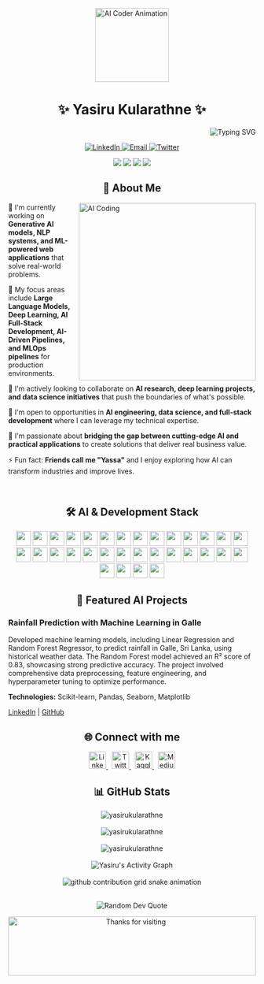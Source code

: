 <!-- GitHub Stats Section with Cards -->
<div align="center">
  <img src="https://raw.githubusercontent.com/gist/patevs/b007a0e98fb216438d4cbf559fac4166/raw/88f20c9d749d756be63f22b09f3c4ac570bc5101/programming.gif" width="150" alt="AI Coder Animation">
  
  <h1>✨ Yasiru Kularathne ✨</h1>
  
  <div align="right">
    <img src="https://readme-typing-svg.herokuapp.com?font=Montserrat&weight=600&size=24&duration=2000&pause=1000&color=38BDAE¢er=true&vCenter=true&random=false&width=600&height=60&lines=AI+%26+ML+Engineer;Full+Stack+Developer;Generative+AI+Researcher" alt="Typing SVG" />
  </div>
  
  
  <p align="center">
    <a href="https://linkedin.com/in/yasiru-kularathne-79a911213" target="_blank">
      <img src="https://img.shields.io/badge/LinkedIn-0077B5?style=for-the-badge&logo=linkedin&logoColor=white" alt="LinkedIn">
    </a>
    <a href="mailto:yasirukularathne@gmail.com">
      <img src="https://img.shields.io/badge/Email-D14836?style=for-the-badge&logo=gmail&logoColor=white" alt="Email">
    </a>
    <a href="https://twitter.com/yasirukularathne">
      <img src="https://img.shields.io/badge/Twitter-1DA1F2?style=for-the-badge&logo=twitter&logoColor=white" alt="Twitter">
    </a>
  </p>
  
  <div align="center">
    <img src="https://img.shields.io/badge/Deep%20Learning-FF6F00?style=for-the-badge&logo=tensorflow&logoColor=white">
    <img src="https://img.shields.io/badge/NLP-8A2BE2?style=for-the-badge&logo=huggingface&logoColor=white">
    <img src="https://img.shields.io/badge/Artificial%20Intelligence-44A2D2?style=for-the-badge&logo=ai&logoColor=white">
    <img src="https://img.shields.io/badge/MERN%20Stack-00C7B7?style=for-the-badge&logo=react&logoColor=white">
  </div>
</div>

<!-- About Me Section -->
<h2 align="center">🚀 About Me</h2>

<div align="left">
  <img align="right" alt="AI Coding" width="360" src="https://media.giphy.com/media/f7omQNmgiyjj5sffvZ/giphy.gif">

  <p>🔭 I'm currently working on <strong>Generative AI models, NLP systems, and ML-powered web applications</strong> that solve real-world problems.</p>
  
  <p>🌱 My focus areas include <strong>Large Language Models, Deep Learning, AI Full-Stack Development, AI-Driven Pipelines, and MLOps pipelines</strong> for production environments.</p>
  
  <p>👯 I'm actively looking to collaborate on <strong>AI research, deep learning projects, and data science initiatives</strong> that push the boundaries of what's possible.</p>
  
  <p>🤝 I'm open to opportunities in <strong>AI engineering, data science, and full-stack development</strong> where I can leverage my technical expertise.</p>
  
  <p>🧠 I'm passionate about <strong>bridging the gap between cutting-edge AI and practical applications</strong> to create solutions that deliver real business value.</p>
  
  <p>⚡ Fun fact: <strong>Friends call me "Yassa"</strong> and I enjoy exploring how AI can transform industries and improve lives.</p>
</div>

<br>

<!-- Tech Stack Section -->
<h2 align="center">🛠️ AI & Development Stack</h2>

<p align="center">
  <img src="https://img.shields.io/badge/Python-3776AB?style=for-the-badge&logo=python&logoColor=white" height="30"/>
  <img src="https://img.shields.io/badge/C-00599C?style=for-the-badge&logo=c&logoColor=white" height="30"/>
  <img src="https://img.shields.io/badge/C++-00599C?style=for-the-badge&logo=c%2B%2B&logoColor=white" height="30"/>
  <img src="https://img.shields.io/badge/JavaScript-323330?style=for-the-badge&logo=javascript&logoColor=F7DF1E" height="30"/>
  <img src="https://img.shields.io/badge/TypeScript-007ACC?style=for-the-badge&logo=typescript&logoColor=white" height="30"/>
  <img src="https://img.shields.io/badge/PyTorch-EE4C2C?style=for-the-badge&logo=pytorch&logoColor=white" height="30"/>
  <img src="https://img.shields.io/badge/TensorFlow-FF6F00?style=for-the-badge&logo=tensorflow&logoColor=white" height="30"/>
  <img src="https://img.shields.io/badge/scikit--learn-F7931E?style=for-the-badge&logo=scikit-learn&logoColor=white" height="30"/>
  <img src="https://img.shields.io/badge/Pandas-150458?style=for-the-badge&logo=pandas&logoColor=white" height="30"/>
  <img src="https://img.shields.io/badge/Seaborn-3776AB?style=for-the-badge&logo=python&logoColor=white" height="30"/>
  <img src="https://img.shields.io/badge/Matplotlib-11557C?style=for-the-badge&logo=python&logoColor=white" height="30"/>
  <img src="https://img.shields.io/badge/Hugging_Face-FFD21E?style=for-the-badge&logo=huggingface&logoColor=black" height="30"/>
  <img src="https://img.shields.io/badge/Weights_&_Biases-FFBE00?style=for-the-badge&logo=weightsandbiases&logoColor=black" height="30"/>
  <img src="https://img.shields.io/badge/Jupyter-F37626?style=for-the-badge&logo=jupyter&logoColor=white" height="30"/>
  <img src="https://img.shields.io/badge/React-20232A?style=for-the-badge&logo=react&logoColor=61DAFB" height="30"/>
  <img src="https://img.shields.io/badge/Next.js-000000?style=for-the-badge&logo=next.js&logoColor=white" height="30"/>
  <img src="https://img.shields.io/badge/Node.js-43853D?style=for-the-badge&logo=node.js&logoColor=white" height="30"/>
  <img src="https://img.shields.io/badge/Express.js-404D59?style=for-the-badge&logo=express&logoColor=white" height="30"/>
  <img src="https://img.shields.io/badge/FastAPI-009688?style=for-the-badge&logo=fastapi&logoColor=white" height="30"/>
  <img src="https://img.shields.io/badge/HTML-239120?style=for-the-badge&logo=html5&logoColor=white" height="30"/>
  <img src="https://img.shields.io/badge/TailwindCSS-38B2AC?style=for-the-badge&logo=tailwind-css&logoColor=white" height="30"/>
  <img src="https://img.shields.io/badge/Figma-F24E1E?style=for-the-badge&logo=figma&logoColor=white" height="30"/>
  <img src="https://img.shields.io/badge/Docker-2496ED?style=for-the-badge&logo=docker&logoColor=white" height="30"/>
  <img src="https://img.shields.io/badge/Jenkins-D24939?style=for-the-badge&logo=jenkins&logoColor=white" height="30"/>
  <img src="https://img.shields.io/badge/Ansible-EE0000?style=for-the-badge&logo=ansible&logoColor=white" height="30"/>
  <img src="https://img.shields.io/badge/Terraform-623CE4?style=for-the-badge&logo=terraform&logoColor=white" height="30"/>
  <img src="https://img.shields.io/badge/Kubernetes-326CE5?style=for-the-badge&logo=kubernetes&logoColor=white" height="30"/>
  <img src="https://img.shields.io/badge/AWS-232F3E?style=for-the-badge&logo=amazon-aws&logoColor=white" height="30"/>
  <img src="https://img.shields.io/badge/MongoDB-4EA94B?style=for-the-badge&logo=mongodb&logoColor=white" height="30"/>
  <img src="https://img.shields.io/badge/MySQL-4479A1?style=for-the-badge&logo=mysql&logoColor=white" height="30"/>
  <img src="https://img.shields.io/badge/PostgreSQL-316192?style=for-the-badge&logo=postgresql&logoColor=white" height="30"/>
  <img src="https://img.shields.io/badge/MLflow-0194E2?style=for-the-badge&logo=mlflow&logoColor=white" height="30"/>
</p>

<!-- ML/AI Projects Section -->
<h2 align="center">🧠 Featured AI Projects</h2>

<div align="left">
  <h3>Rainfall Prediction with Machine Learning in Galle</h3>
  <p>Developed machine learning models, including Linear Regression and Random Forest Regressor, to predict rainfall in Galle, Sri Lanka, using historical weather data. The Random Forest model achieved an R² score of 0.83, showcasing strong predictive accuracy. The project involved comprehensive data preprocessing, feature engineering, and hyperparameter tuning to optimize performance.</p>
  <p><strong>Technologies:</strong> Scikit-learn, Pandas, Seaborn, Matplotlib</p>
  <p><a href="https://linkedin.com/in/yasiru-kularathne-79a911213">LinkedIn</a> | <a href="https://github.com/yasirukularathne/rainfall-prediction-galle">GitHub</a></p>
</div>

<!-- Connect Section -->
<h2 align="center">🌐 Connect with me</h2>

<p align="center">
  <a href="https://linkedin.com/in/yasiru-kularathne-79a911213" target="_blank">
    <img src="https://img.shields.io/badge/LinkedIn-0077B5?style=for-the-badge&logo=linkedin&logoColor=white" alt="LinkedIn" height="35"/>
  </a>
   
  <a href="https://twitter.com/yasirukularathne" target="_blank">
    <img src="https://img.shields.io/badge/Twitter-1DA1F2?style=for-the-badge&logo=twitter&logoColor=white" alt="Twitter" height="35"/>
  </a>
   
  <a href="https://kaggle.com/yasirukularathne" target="_blank">
    <img src="https://img.shields.io/badge/Kaggle-20BEFF?style=for-the-badge&logo=kaggle&logoColor=white" alt="Kaggle" height="35"/>
  </a>
   
  <a href="https://medium.com/@yasirukularathne" target="_blank">
    <img src="https://img.shields.io/badge/Medium-12100E?style=for-the-badge&logo=medium&logoColor=white" alt="Medium" height="35"/>
  </a>
</p>

<!-- GitHub Stats Section -->
<h2 align="center">📊 GitHub Stats</h2>

<div align="center">
  <img src="https://github-readme-stats.vercel.app/api?username=yasirukularathne&show_icons=true&theme=radical&hide_border=true&include_all_commits=true&count_private=true" alt="yasirukularathne" />
</div>

<br>

<div align="center">
  <img src="https://github-readme-streak-stats.herokuapp.com/?user=yasirukularathne&theme=radical&hide_border=true" alt="yasirukularathne" />
</div>

<br>

<div align="center">
  <img src="https://github-readme-stats.vercel.app/api/top-langs/?username=yasirukularathne&theme=radical&hide_border=true&include_all_commits=true&count_private=true&layout=compact" alt="yasirukularathne" />
</div>

<br>

<!-- Github Activity Graph -->
<div align="center">
  <img src="https://github-readme-activity-graph.vercel.app/graph?username=yasirukularathne&theme=tokyo-night" alt="Yasiru's Activity Graph" />
</div>

<br>

<!-- Snake Animation -->
<div align="center">
  <picture>
    <source media="(prefers-color-scheme: dark)" srcset="https://raw.githubusercontent.com/yasirukularathne/yasirukularathne/output/github-contribution-grid-snake-dark.svg">
    <source media="(prefers-color-scheme: light)" srcset="https://raw.githubusercontent.com/yasirukularathne/yasirukularathne/output/github-contribution-grid-snake.svg">
    <img alt="github contribution grid snake animation" src="https://raw.githubusercontent.com/yasirukularathne/yasirukularathne/output/github-contribution-grid-snake.svg">
  </picture>
</div>

<br>

<!-- Quote -->
<p align="center">
  <img src="https://quotes-github-readme.vercel.app/api?type=horizontal&theme=radical" alt="Random Dev Quote"/>
</p>

<!-- Footer -->
<div align="center">
  <img height="120" alt="Thanks for visiting" width="100%" src="https://raw.githubusercontent.com/BrunnerLivio/brunnerlivio/master/images/marquee.svg" />
</div>
